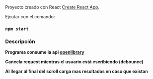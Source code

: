 Proyecto creado con React [Create React App](https://github.com/facebook/create-react-app).

Ejcutar con el comando:

### `npm start`

### Descripción

**Programa consume la api [openlibrary](http://openlibrary.org/search.json)**

**Cancela request mientras el usuario está escribiendo (debounce)**

**Al llegar al final del scroll carga mas resultados en caso que existan**
